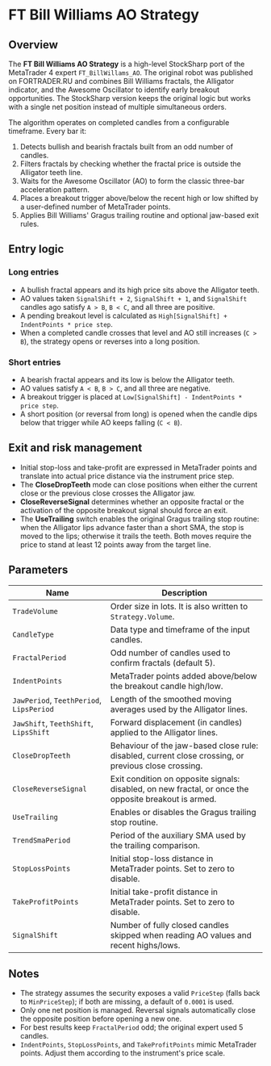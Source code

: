 # FT Bill Williams AO Strategy

## Overview
The **FT Bill Williams AO Strategy** is a high-level StockSharp port of the MetaTrader 4 expert `FT_BillWillams_AO`. The original
robot was published on FORTRADER.RU and combines Bill Williams fractals, the Alligator indicator, and the Awesome Oscillator to
identify early breakout opportunities. The StockSharp version keeps the original logic but works with a single net position instead of
multiple simultaneous orders.

The algorithm operates on completed candles from a configurable timeframe. Every bar it:

1. Detects bullish and bearish fractals built from an odd number of candles.
2. Filters fractals by checking whether the fractal price is outside the Alligator teeth line.
3. Waits for the Awesome Oscillator (AO) to form the classic three-bar acceleration pattern.
4. Places a breakout trigger above/below the recent high or low shifted by a user-defined number of MetaTrader points.
5. Applies Bill Williams' Gragus trailing routine and optional jaw-based exit rules.

## Entry logic
### Long entries
- A bullish fractal appears and its high price sits above the Alligator teeth.
- AO values taken `SignalShift + 2`, `SignalShift + 1`, and `SignalShift` candles ago satisfy `A > B`, `B < C`, and all three are
  positive.
- A pending breakout level is calculated as `High[SignalShift] + IndentPoints * price step`.
- When a completed candle crosses that level and AO still increases (`C > B`), the strategy opens or reverses into a long position.

### Short entries
- A bearish fractal appears and its low is below the Alligator teeth.
- AO values satisfy `A < B`, `B > C`, and all three are negative.
- A breakout trigger is placed at `Low[SignalShift] - IndentPoints * price step`.
- A short position (or reversal from long) is opened when the candle dips below that trigger while AO keeps falling (`C < B`).

## Exit and risk management
- Initial stop-loss and take-profit are expressed in MetaTrader points and translate into actual price distance via the instrument
  price step.
- The **CloseDropTeeth** mode can close positions when either the current close or the previous close crosses the Alligator jaw.
- **CloseReverseSignal** determines whether an opposite fractal or the activation of the opposite breakout signal should force an
  exit.
- The **UseTrailing** switch enables the original Gragus trailing stop routine: when the Alligator lips advance faster than a short
  SMA, the stop is moved to the lips; otherwise it trails the teeth. Both moves require the price to stand at least 12 points away
  from the target line.

## Parameters
| Name | Description |
| --- | --- |
| `TradeVolume` | Order size in lots. It is also written to `Strategy.Volume`. |
| `CandleType` | Data type and timeframe of the input candles. |
| `FractalPeriod` | Odd number of candles used to confirm fractals (default 5). |
| `IndentPoints` | MetaTrader points added above/below the breakout candle high/low. |
| `JawPeriod`, `TeethPeriod`, `LipsPeriod` | Length of the smoothed moving averages used by the Alligator lines. |
| `JawShift`, `TeethShift`, `LipsShift` | Forward displacement (in candles) applied to the Alligator lines. |
| `CloseDropTeeth` | Behaviour of the jaw-based close rule: disabled, current close crossing, or previous close crossing. |
| `CloseReverseSignal` | Exit condition on opposite signals: disabled, on new fractal, or once the opposite breakout is armed. |
| `UseTrailing` | Enables or disables the Gragus trailing stop routine. |
| `TrendSmaPeriod` | Period of the auxiliary SMA used by the trailing comparison. |
| `StopLossPoints` | Initial stop-loss distance in MetaTrader points. Set to zero to disable. |
| `TakeProfitPoints` | Initial take-profit distance in MetaTrader points. Set to zero to disable. |
| `SignalShift` | Number of fully closed candles skipped when reading AO values and recent highs/lows. |

## Notes
- The strategy assumes the security exposes a valid `PriceStep` (falls back to `MinPriceStep`); if both are missing, a default of
  `0.0001` is used.
- Only one net position is managed. Reversal signals automatically close the opposite position before opening a new one.
- For best results keep `FractalPeriod` odd; the original expert used 5 candles.
- `IndentPoints`, `StopLossPoints`, and `TakeProfitPoints` mimic MetaTrader points. Adjust them according to the instrument's price
  scale.
